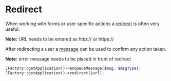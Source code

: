 # Redirect #

When working with forms or user specific actions a [redirect](http://api.joomla.org/cms-3/classes/JApplicationWeb.html#method_redirect) is often very useful.

**Note:** URL needs to be entered as http:// or https://

After redirecting a user a [message](http://docs.joomla.org/Display_error_messages_and_notices) can be used to confirm any action taken.

**Note:** error message needs to be placed in front of redirect
``` php
JFactory::getApplication()->enqueueMessage($msg, $msgType);
JFactory::getApplication()->redirect($url);
```



